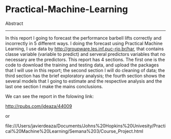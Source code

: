 Practical-Machine-Learning
==========================

Abstract
________

In this report I going to forecast the performance barbell lifts correctly and incorrectly in 5 different ways. I doing the forecast using Practical Machine Learning, I use data by http://groupware.les.inf.puc-rio.br/har, that contains classe variable (variable to predict) and serveral predictors variables that no necessary are the predictors. This report has 4 sections. The first one is the code to download the training and testing data, and upload the packages that I will use in this report; the second section I will do cleaning of data; the third section has the brief exploratory analysis; the fourth section shows the several models that I going to estimate and the respective analysis and the last one section I make the mains conclusions.

We can see the report in the folowing link:

http://rpubs.com/jdeaza/44009

or

file:///Users/javierdeaza/Documents/Johns%20Hopkins%20Univesity/Practical%20Machine%20Learning/Semana%203/Course_Project.html
